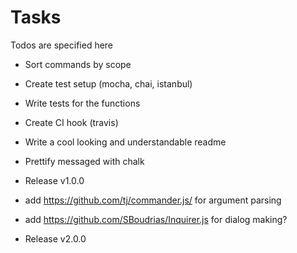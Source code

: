 # Tasks
Todos are specified here

* Sort commands by scope
* Create test setup (mocha, chai, istanbul)
* Write tests for the functions
* Create CI hook (travis)
* Write a cool looking and understandable readme
* Prettify messaged with chalk
* Release v1.0.0

* add https://github.com/tj/commander.js/ for argument parsing
* add https://github.com/SBoudrias/Inquirer.js for dialog making?
* Release v2.0.0
